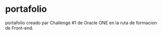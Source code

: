 # portafolio
portafolio creado  par Challenge #1 de   Oracle ONE  en la  ruta  de formacion de  Front-end.
